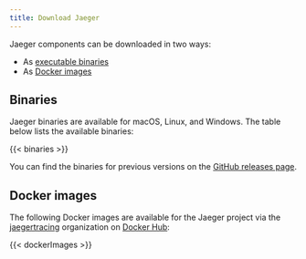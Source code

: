 ```yaml
---
title: Download Jaeger
---
```


Jaeger components can be downloaded in two ways:

* As [executable binaries](#binaries)
* As [Docker images](#docker-images)

## Binaries

Jaeger binaries are available for macOS, Linux, and Windows. The table below lists the available binaries:

{{< binaries >}}

You can find the binaries for previous versions on the [GitHub releases page](https://github.com/jaegertracing/jaeger/releases/).

## Docker images

The following Docker images are available for the Jaeger project via the [jaegertracing](https://hub.docker.com/r/jaegertracing/) organization on [Docker Hub](https://hub.docker.com):

{{< dockerImages >}}

